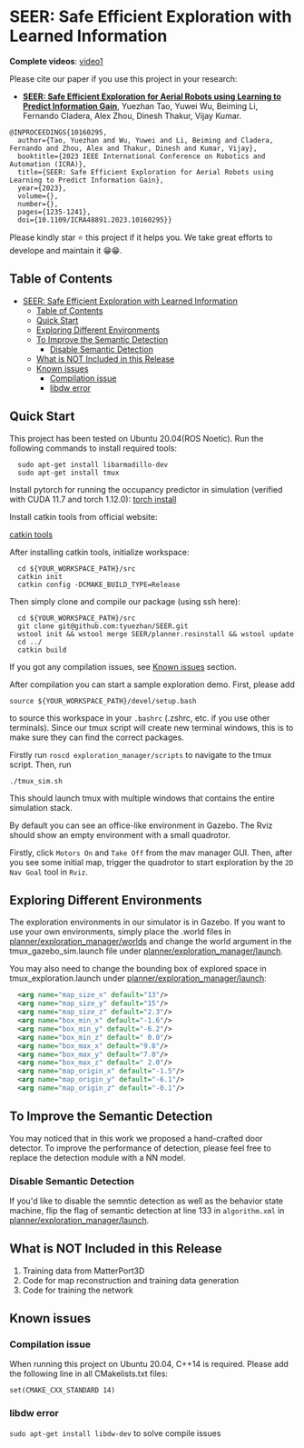 # SEER: Safe Efficient Exploration with Learned Information


__Complete videos__: [video1](https://www.youtube.com/watch?v=5ZBkJmCKywg)


Please cite our paper if you use this project in your research:
- [__SEER: Safe Efficient Exploration for Aerial Robots using Learning to Predict Information Gain__](https://arxiv.org/abs/2209.11034), Yuezhan Tao, Yuwei Wu, Beiming Li, Fernando Cladera, Alex Zhou, Dinesh Thakur, Vijay Kumar.

```
@INPROCEEDINGS{10160295,
  author={Tao, Yuezhan and Wu, Yuwei and Li, Beiming and Cladera, Fernando and Zhou, Alex and Thakur, Dinesh and Kumar, Vijay},
  booktitle={2023 IEEE International Conference on Robotics and Automation (ICRA)}, 
  title={SEER: Safe Efficient Exploration for Aerial Robots using Learning to Predict Information Gain}, 
  year={2023},
  volume={},
  number={},
  pages={1235-1241},
  doi={10.1109/ICRA48891.2023.10160295}}
```

Please kindly star :star: this project if it helps you. We take great efforts to develope and maintain it :grin::grin:.

## Table of Contents

- [SEER: Safe Efficient Exploration with Learned Information](#seer-safe-efficient-exploration-with-learned-information)
  - [Table of Contents](#table-of-contents)
  - [Quick Start](#quick-start)
  - [Exploring Different Environments](#exploring-different-environments)
  - [To Improve the Semantic Detection](#to-improve-the-semantic-detection)
    - [Disable Semantic Detection](#disable-semantic-detection)
  - [What is NOT Included in this Release](#what-is-not-included-in-this-release)
  - [Known issues](#known-issues)
    - [Compilation issue](#compilation-issue)
    - [libdw error](#libdw-error)

## Quick Start

This project has been tested on Ubuntu 20.04(ROS Noetic). Run the following commands to install required tools:

```
  sudo apt-get install libarmadillo-dev
  sudo apt-get install tmux
```

Install pytorch for running the occupancy predictor in simulation (verified with CUDA 11.7 and torch 1.12.0):
[torch install](https://pytorch.org/get-started/locally/)

Install catkin tools from official website:

[catkin tools](https://catkin-tools.readthedocs.io/en/latest/installing.html)

After installing catkin tools, initialize workspace:

```
  cd ${YOUR_WORKSPACE_PATH}/src
  catkin init
  catkin config -DCMAKE_BUILD_TYPE=Release
```

Then simply clone and compile our package (using ssh here):

```
  cd ${YOUR_WORKSPACE_PATH}/src
  git clone git@github.com:tyuezhan/SEER.git
  wstool init && wstool merge SEER/planner.rosinstall && wstool update
  cd ../
  catkin build
```

If you got any compilation issues, see [Known issues](#known-issues) section.

After compilation you can start a sample exploration demo. First, please add
```
source ${YOUR_WORKSPACE_PATH}/devel/setup.bash
```
to source this workspace in your ```.bashrc``` (.zshrc, etc. if you use other terminals). Since our tmux script will create new terminal windows, this is to make sure they can find the correct packages.

Firstly run ```roscd exploration_manager/scripts``` to navigate to the tmux script. 
Then, run
```
./tmux_sim.sh
```

This should launch tmux with multiple windows that contains the entire simulation stack.

By default you can see an office-like environment in Gazebo. The Rviz should show an empty environment with a small quadrotor. 

Firstly, click ```Motors On``` and ```Take Off``` from the mav manager GUI. 
Then, after you see some initial map, trigger the quadrotor to start exploration by the ```2D Nav Goal``` tool in ```Rviz```.

## Exploring Different Environments

The exploration environments in our simulator is in Gazebo. If you want to use your own environments, simply place the .world files in [planner/exploration_manager/worlds](planner/exploration_manager/worlds) and change the world argument in the tmux_gazebo_sim.launch file under [planner/exploration_manager/launch](planner/exploration_manager/launch).

You may also need to change the bounding box of explored space in tmux_exploration.launch under [planner/exploration_manager/launch](planner/exploration_manager/launch):

```xml
  <arg name="map_size_x" default="13"/>
  <arg name="map_size_y" default="15"/>
  <arg name="map_size_z" default="2.3"/>
  <arg name="box_min_x" default="-1.6"/>
  <arg name="box_min_y" default="-6.2"/>
  <arg name="box_min_z" default=" 0.0"/>
  <arg name="box_max_x" default="9.8"/>
  <arg name="box_max_y" default="7.0"/>
  <arg name="box_max_z" default=" 2.0"/>
  <arg name="map_origin_x" default="-1.5"/>
  <arg name="map_origin_y" default="-6.1"/>
  <arg name="map_origin_z" default="-0.1"/>
```

## To Improve the Semantic Detection
You may noticed that in this work we proposed a hand-crafted door detector. To improve the performance of detection, please feel free to replace the detection module with a NN model.
### Disable Semantic Detection
If you'd like to disable the semntic detection as well as the behavior state machine, flip the flag of semantic detection at line 133 in ```algorithm.xml``` in [planner/exploration_manager/launch](planner/exploration_manager/launch).

## What is NOT Included in this Release
1. Training data from MatterPort3D
2. Code for map reconstruction and training data generation 
3. Code for training the network

## Known issues

### Compilation issue

When running this project on Ubuntu 20.04, C++14 is required. Please add the following line in all CMakelists.txt files:

```
set(CMAKE_CXX_STANDARD 14)
```

### libdw error
```sudo apt-get install libdw-dev``` to solve compile issues


